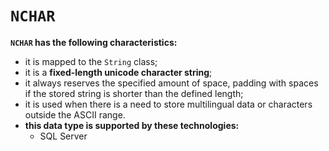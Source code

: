# `NCHAR`
**`NCHAR` has the following characteristics:**
- it is mapped to the `String` class;
- it is a **fixed-length unicode character string**;
- it always reserves the specified amount of space,
  padding with spaces if the stored string
  is shorter than the defined length;
- it is used when there is a need to store multilingual data or characters outside the ASCII range.
- **this data type is supported by these technologies:**
  - SQL Server